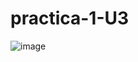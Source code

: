 # practica-1-U3
![image](https://github.com/Isidro-Chavarria005/practica-1-U3/assets/149440820/fcb9a2df-441c-407d-aaaa-ac002ada8365)

